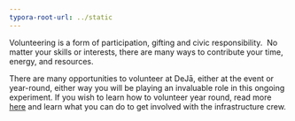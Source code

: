 ```yaml
---
typora-root-url: ../static
---
```


Volunteering is a form of participation, gifting and civic responsibility.  No matter your skills or interests, there are many ways to contribute your time, energy, and resources.  

There are many opportunities to volunteer at DeJā,  either at the event or year-round, either way you will be playing an invaluable role in this ongoing experiment.  If you wish to learn how to volunteer year round, read more [here](https://dejā.lv/en/creation/volunteering) and learn what you can do to get involved with the infrastructure crew. 

